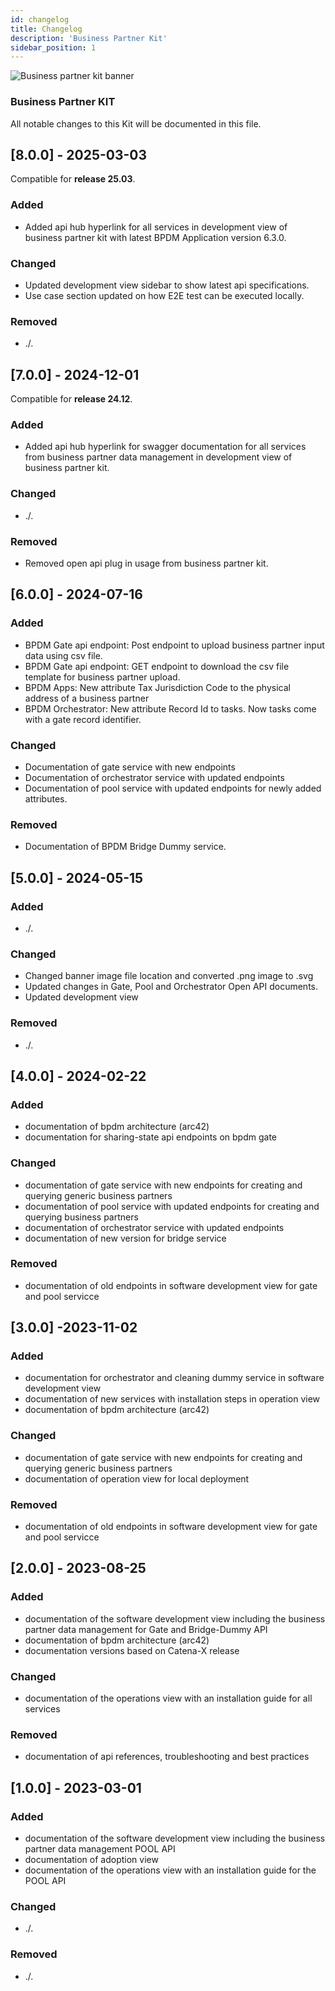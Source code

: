 ```yaml
---
id: changelog
title: Changelog 
description: 'Business Partner Kit'
sidebar_position: 1
---
```


![Business partner kit banner](@site/static/img/kits/business-partner/business-partner-logo.svg)

### Business Partner KIT

All notable changes to this Kit will be documented in this file.

## [8.0.0] - 2025-03-03

Compatible for **release 25.03**.

### Added

- Added api hub hyperlink for all services in development view of business partner kit with latest BPDM Application version 6.3.0.

### Changed

- Updated development view sidebar to show latest api specifications.
- Use case section updated on how E2E test can be executed locally.

### Removed

- ./.

## [7.0.0] - 2024-12-01

Compatible for **release 24.12**.

### Added

- Added api hub hyperlink for swagger documentation for all services from business partner data management in development view of business partner kit.

### Changed

- ./.

### Removed

- Removed open api plug in usage from business partner kit.

## [6.0.0] - 2024-07-16

### Added

- BPDM Gate api endpoint: Post endpoint to upload business partner input data using csv file.
- BPDM Gate api endpoint: GET endpoint to download the csv file template for business partner upload.
- BPDM Apps: New attribute Tax Jurisdiction Code to the physical address of a business partner
- BPDM Orchestrator: New attribute Record Id to tasks. Now tasks come with a gate record identifier.

### Changed

- Documentation of gate service with new endpoints
- Documentation of orchestrator service with updated endpoints
- Documentation of pool service with updated endpoints for newly added attributes.

### Removed

- Documentation of BPDM Bridge Dummy service.

## [5.0.0] - 2024-05-15

### Added

- ./.

### Changed

- Changed banner image file location and converted .png image to .svg
- Updated changes in Gate, Pool and Orchestrator Open API documents.
- Updated development view

### Removed

- ./.

## [4.0.0] - 2024-02-22

### Added

- documentation of bpdm architecture (arc42)
- documentation for sharing-state api endpoints on bpdm gate

### Changed

- documentation of gate service with new endpoints for creating and querying generic business partners
- documentation of pool service with updated endpoints for creating and querying business partners
- documentation of orchestrator service with updated endpoints
- documentation of new version for bridge service

### Removed

- documentation of old endpoints in software development view for gate and pool servicce

## [3.0.0] -2023-11-02

### Added

- documentation for orchestrator and cleaning dummy service in software development view
- documentation of new services with installation steps in operation view
- documentation of bpdm architecture (arc42)

### Changed

- documentation of gate service with new endpoints for creating and querying generic business partners
- documentation of operation view for local deployment

### Removed

- documentation of old endpoints in software development view for gate and pool servicce

## [2.0.0] - 2023-08-25

### Added

- documentation of the software development view including the business partner data management for Gate and Bridge-Dummy API
- documentation of bpdm architecture (arc42)
- documentation versions based on Catena-X release

### Changed

- documentation of the operations view with an installation guide for all services

### Removed

- documentation of api references, troubleshooting and best practices

## [1.0.0] - 2023-03-01

### Added

- documentation of the software development view including the business partner data management POOL API
- documentation of adoption view
- documentation of the operations view with an installation guide for the POOL API

### Changed

- ./.

### Removed

- ./.
